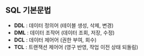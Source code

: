 ## SQL 기본문법

- **DDL** : 데이터 정의어 (테이블 생성, 삭제, 변경)
- **DML** : 데이터 조작어 (데이터 조회, 저장, 수정)
- **DCL** : 데이터 제어어 (권한 부여, 회수)
- **TCL** : 트랜잭션 제어어 (영구 반영, 작업 이전 상태 되돌림)

